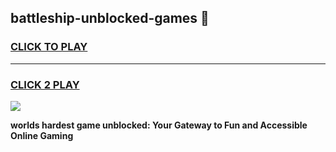
## battleship-unblocked-games 👋
<h3>
<a href="https://premium.freeplayer.one?title=battleship-unblocked-games&ref=14F">CLICK TO PLAY</a></h3>
<hr>

<h3>
<a href="https://premium.freeplayer.one?title=battleship-unblocked-games&ref=14F">CLICK 2 PLAY</a>
  
</h3>

<a href="https://premium.freeplayer.one?title=battleship-unblocked-games&ref=12F/"><img src="https://clearcache.store/games.png"></a>


**worlds hardest game unblocked: Your Gateway to Fun and Accessible Online Gaming**
